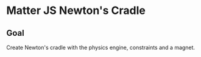 # Matter JS Newton's Cradle

<!-- ## [Live Demo]() -->

## Goal

Create Newton's cradle with the physics engine, constraints and a magnet.
